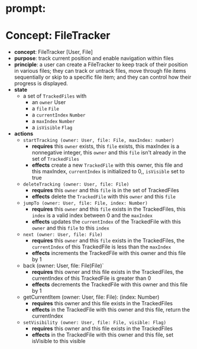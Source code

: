 # prompt: 
# Concept: FileTracker

*   **concept**: FileTracker \[User, File]
*   **purpose**: track current position and enable navigation within files
*   **principle**: a user can create a FileTracker to keep track of their position in various files; they can track or untrack files, move through file items sequentially or skip to a specific file item; and they can control how their progress is displayed.
*   **state**
    *   a set of `TrackedFiles` with
	    * an `owner` User
        *   a `file` `File`
        *   a `currentIndex` `Number`
        *   a `maxIndex` `Number`
        *   a `isVisible` `Flag`
*   **actions**
    *   `startTracking (owner: User, file: File, maxIndex: number)`
        *   **requires** this `owner` exists, this `file` exists, this maxIndex is a nonnegative integer, this `owner` and this `file` isn't already in the set of `TrackedFiles`
        *   **effects** create a new `TrackedFile` with this owner, this file and this maxIndex, `currentIndex` is initialized to 0,, `isVisible` set to true
    *   `deleteTracking (owner: User, file: File)`
        *   **requires** this `owner` and this `file` is in the set of TrackedFiles
        *   **effects** delete the `TrackedFile` with this `owner` and this `file`
    *   `jumpTo (owner: User, file: File, index: Number)`
        *   **requires** this `owner` and this `file` exists in the TrackedFiles, this `index` is a valid index between 0 and the `maxIndex`
        *   **effects** updates the `currentIndex` of the TrackedFile with this `owner` and this `file` to this `index`
    *   `next (owner: User, file: File)`
        *   **requires** this `owner` and this `file` exists in the TrackedFiles, the `currentIndex` of this TrackedFile is less than the `maxIndex`
        *   **effects** increments the TrackedFile with this owner and this file by 1
    *   back (owner: User, file: File)File)`
        *   **requires** this owner and this file exists in the TrackedFiles, the currentIndex of this TrackedFile is greater than 0
        *   **effects** decrements the TrackedFile with this owner and this file by 1
    *   getCurrentItem (owner: User, file: File): (index: Number)  
	    * **requires** this owner and this file exists in the TrackedFiles
        *   **effects** in the TrackedFile with this owner and this file, return the currentIndex
    *   `setVisibility (owner: User, file: File, visible: Flag)`
        *   **requires** this owner and this file exists in the TrackedFiles
        *   **effects** in the TrackedFile with this owner and this file, set isVisible to this visible